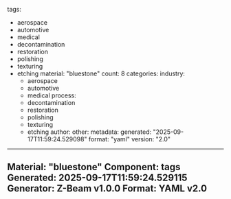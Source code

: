 tags:
  - aerospace
  - automotive
  - medical
  - decontamination
  - restoration
  - polishing
  - texturing
  - etching
material: "bluestone"
count: 8
categories:
  industry:
    - aerospace
    - automotive
    - medical
  process:
    - decontamination
    - restoration
    - polishing
    - texturing
    - etching
  author:
  other:
metadata:
  generated: "2025-09-17T11:59:24.529098"
  format: "yaml"
  version: "2.0"

---
Material: "bluestone"
Component: tags
Generated: 2025-09-17T11:59:24.529115
Generator: Z-Beam v1.0.0
Format: YAML v2.0
---